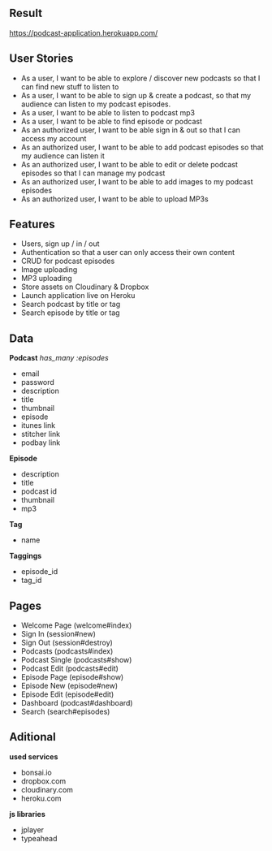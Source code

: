 ## Result
https://podcast-application.herokuapp.com/


## User Stories

- As a user, I want to be able to explore / discover new podcasts so that I can find new stuff to listen to
- As a user, I want to be able to sign up & create a podcast, so that my audience can listen to my podcast episodes.
- As a user, I want to be able to listen to podcast mp3
- As a user, I want to be able to find episode or podcast
- As an authorized user, I want to be able sign in & out so that I can access my account
- As an  authorized user, I want to be able to add podcast episodes so that my audience can listen it
- As an  authorized user, I want to be able to edit or delete podcast episodes so that I can manage my podcast
- As an authorized user, I want to be able to add images to my podcast episodes
- As an authorized user, I want to be able to upload MP3s


## Features

- Users, sign up / in / out
- Authentication so that a user can only access their own content
- CRUD for podcast episodes
- Image uploading 
- MP3 uploading
- Store assets on Cloudinary & Dropbox
- Launch application live on Heroku
- Search podcast by title or tag
- Search episode by title or tag

## Data 

**Podcast**
_has_many :episodes_
 - email 
 - password
 - description
 - title
 - thumbnail
 - episode
 - itunes link
 - stitcher link
 - podbay link
 
**Episode**
 - description
 - title
 - podcast id
 - thumbnail
 - mp3
 
**Tag**
 - name

**Taggings**
 - episode_id
 - tag_id


## Pages 

 - Welcome Page (welcome#index)
 - Sign In (session#new)
 - Sign Out (session#destroy)
 - Podcasts (podcasts#index)
 - Podcast Single (podcasts#show)
 - Podcast Edit (podcasts#edit)
 - Episode Page (episode#show)
 - Episode New (episode#new)
 - Episode Edit (episode#edit)
 - Dashboard (podcast#dashboard)  
 - Search (search#episodes)  
 
 
## Aditional 

**used services**
- bonsai.io
- dropbox.com
- cloudinary.com
- heroku.com

**js libraries**
- jplayer
- typeahead
  
  
 